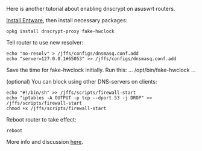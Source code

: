 Here is another tutorial about enabling dnscrypt on asuswrt routers.

[Install Entware](https://github.com/RMerl/asuswrt-merlin/wiki/Entware#the-easy-way), then install necessary packages:

```
opkg install dnscrypt-proxy fake-hwclock
```

Tell router to use new resolver:
```
echo "no-resolv" > /jffs/configs/dnsmasq.conf.add
echo "server=127.0.0.1#65053" >> /jffs/configs/dnsmasq.conf.add
```

Save the time for fake-hwclock initially.  Run this:
...
/opt/bin/fake-hwclock
...


(optional) You can block using other DNS-servers on clients:
```
echo "#!/bin/sh" >> /jffs/scripts/firewall-start
echo "iptables -A OUTPUT -p tcp --dport 53 -j DROP" >> /jffs/scripts/firewall-start
chmod +x /jffs/scripts/firewall-start
```

Reboot router to take effect:
```
reboot
```

More info and discussion [here](http://www.snbforums.com/threads/dnscrypt-from-opendns.11645/).